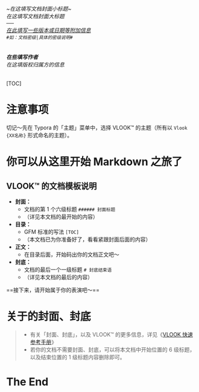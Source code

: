 ###### ~在这填写文档封面小标题~<br>在这填写文档封面大标题<br>──<br><u>在此填写一些版本或日期等附加信息</u><br>`#如：文档密级|具体的密级说明#`<br><br><br>**在些填写作者**<br>*在这填版权归属方的信息*

[TOC]

# 注意事项

切记～先在 Typora 的「主题」菜单中，选择 VLOOK™ 的主题（所有以 `Vlook {XX名称}` 形式命名的主题）。

# 你可以从这里开始 Markdown 之旅了

## VLOOK™ 的文档模板说明

- **封面：**
  - 文档的第 1 个六级标题 `###### 封面标题`
  - （详见本文档的最开始的内容）
- **目录：**
  - GFM 标准的写法 `[TOC]`
  - （本文档已为你准备好了，看看紧跟封面后面的内容）
- **正文：**
  - 在目录后面，开始码出你的文档正文吧～
- **封底：**
  - 文档的最后一个一级标题 `# 封底结束语`
  - （详见本文档的最后的内容）

==接下来，请开始属于你的表演吧～==

# 关于的封面、封底

>  - 有关「封面、封底」，以及 VLOOK™ 的更多信息，详见《[VLOOK 快速参考手册](https://madmaxchow.github.io/VLOOK/guide.html#封面、封底)》
>  - 若你的文档不需要封面、封底，可以将本文档中开始位置的 6 级标题，以及结束位置的 1 级标题内容删除即可。

# The End
